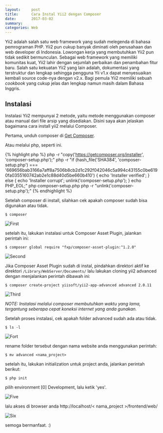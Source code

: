 ```yaml
---
layout:     post
title:      Cara Instal Yii2 dengan Composer
date:       2017-03-02
summary:    
categories: Web
---
```

Yii2 adalah salah satu web framework yang sudah melegenda di bahasa pemrograman PHP. Yii2 pun cukup banyak diminati oleh perusahaan dan web developer di Indonesia. Lowongan kerja yang membutuhkan Yii2 pun tidak sedikit bermunculan. Sebagai web framework yang memiliki komunitas kuat, Yii2 lahir dengan sejumlah perbaikan dan penambahan fitur baru. Salah satu kekuatan Yii2 yang lain adalah, dokumentasi yang terstruktur dan lengkap sehingga pengguna Yii v1.x dapat menyesuaikan kembali source code-nya dengan v2.x. Bagi pemula Yii2 memiliki sebuah _cookbook_ yang cukup jelas dan lengkap namun masih dalam Bahasa Inggris.

## Instalasi

Instalasi Yii2 mempunyai 2 metode, yaitu metode menggunakan composer atau manual dari file arsip yang disediakan. Disini saya akan jelaskan bagaimana cara install yii2 melalui Composer.

Pertama, unduh composer di [Get Composer](https://getcomposer.org).

Atau melalui php, seperti ini.

{% highlight php %}
php -r "copy('https://getcomposer.org/installer', 'composer-setup.php');"
php -r "if (hash_file('SHA384', 'composer-setup.php') === '669656bab3166a7aff8a7506b8cb2d1c292f042046c5a994c43155c0be6190fa0355160742ab2e1c88d40d5be660b410') { echo 'Installer verified'; } else { echo 'Installer corrupt'; unlink('composer-setup.php'); } echo PHP_EOL;"
php composer-setup.php
php -r "unlink('composer-setup.php');"
{% endhighlight %}

Setelah composer di install, silahkan cek apakah composer sudah bisa digunakan atau tidak.

`$ composer`

![First](https://raw.githubusercontent.com/isfaaghyth/blog-tech/gh-pages/images/01.png?token=AGdhd5jmGxC3oD7zLurlFnTDskbvWBNhks5YzLkwwA%3D%3D)

setelah itu, lakukan instalasi untuk Composer Asset Plugin, jalankan perintah ini:

`$ composer global require "fxp/composer-asset-plugin:^1.2.0"`

![Second](https://raw.githubusercontent.com/isfaaghyth/blog-tech/gh-pages/images/02.png?token=AGdhd8nLEztlYnQSbVt2VRnW6qdnAOrKks5YzLk2wA%3D%3D)

Jika Composer Asset Plugin sudah di instal, pindahkan direktori aktif ke direktori `/Library/WebServer/Documents/` lalu lakukan cloning yii2 advanced dengan menjalankan perintah dibawah ini:

`$ composer create-project yiisoft/yii2-app-advanced advanced 2.0.11`

![Third](https://raw.githubusercontent.com/isfaaghyth/blog-tech/gh-pages/images/03.png?token=AGdhd4Y9yrepy1W-rMl0OE0_BO-K49k9ks5YzLlmwA%3D%3D)

*NOTE: _Instalasi melalui composer membutuhkan waktu yang lama, tergantung seberapa cepat koneksi internet yang anda gunakan._*

Setelah proses instalasi, cek apakah folder advanced sudah ada atau tidak.

`$ ls -l`

![Fort](https://raw.githubusercontent.com/isfaaghyth/blog-tech/gh-pages/images/04.png?token=AGdhdzHdS06Saq1Vg0nDlF82kGxnNFIFks5YzLl2wA%3D%3D)

rename folder tersebut dengan nama website anda menggunakan perintah:

`$ mv advanced <nama_project>`

setelah itu, lakukan initialization untuk project anda, jalankan perintah berikut:

`$ php init`

pilih environment [0] Development, lalu ketik 'yes'.

![Five](https://raw.githubusercontent.com/isfaaghyth/blog-tech/gh-pages/images/05.png?token=AGdhd_9UnD8RQEU1IM5Rs7nm-DApOvPRks5YzLl5wA%3D%3D)

lalu akses di browser anda http://localhost/< nama_project >/frontend/web/

![Six](https://raw.githubusercontent.com/isfaaghyth/blog-tech/gh-pages/images/06.png?token=AGdhdy63TZb134ROwPJolp_4eoS933eIks5YzLl_wA%3D%3D)

semoga bermanfaat. :)
